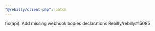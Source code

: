 ```yaml
---
"@rebilly/client-php": patch
---
```


fix(api): Add missing webhook bodies declarations Rebilly/rebilly#15085
